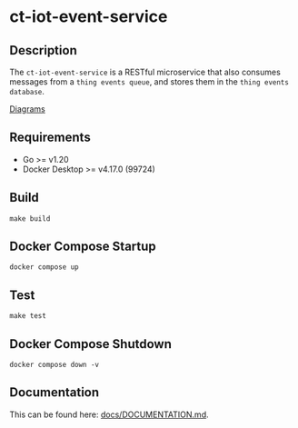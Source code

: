 # ct-iot-event-service

## Description
The `ct-iot-event-service` is a RESTful microservice that also consumes messages from a `thing events queue`, and stores them in the `thing events database`.

[Diagrams](./docs/DIAGRAMS.md)

## Requirements
- Go >= v1.20
- Docker Desktop >= v4.17.0 (99724)

## Build
```
make build
```

## Docker Compose Startup
```
docker compose up
```

## Test
```
make test
```

## Docker Compose Shutdown
```
docker compose down -v
```

## Documentation
This can be found here: [docs/DOCUMENTATION.md](docs/DOCUMENTATION.md).
